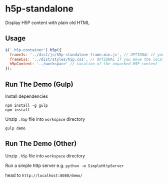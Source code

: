 # h5p-standalone
Display H5P content with plain old HTML

## Usage

```javascript
$('.h5p-container').h5p({
  frameJs: '../dist/js/h5p-standalone-frame.min.js', // OPTIONAL if you move the location of h5p-standalone-frame.min.js
  frameCss: '../dist/styles/h5p.css', // OPTIONAL if you move the location of h5p.css
  h5pContent: '../workspace' // Location of the unpacked H5P content
});
```

## Run The Demo (Gulp)

Install dependencies
```
npm install -g gulp
npm install
```

Unzip `.h5p` file into `workspace` directory

```
gulp demo
```

## Run The Demo (Other)

Unzip `.h5p` file into `workspace` directory

Run a simple http server e.g. `python -m SimpleHttpServer`

head to `http://localhost:8080/demo/`
